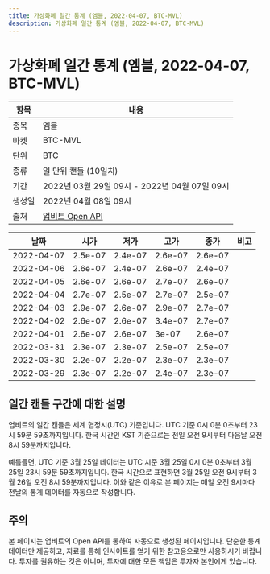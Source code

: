 ```yaml
---
title: 가상화폐 일간 통계 (엠블, 2022-04-07, BTC-MVL)
description: 가상화폐 일간 통계 (엠블, 2022-04-07, BTC-MVL)
---
```



가상화폐 일간 통계 (엠블, 2022-04-07, BTC-MVL)
===

|항목|내용|
|--|--|
|종목|엠블|
|마켓|BTC-MVL|
|단위|BTC|
|종류|일 단위 캔들 (10일치)|
|기간|2022년 03월 29일 09시 - 2022년 04월 07일 09시|
|생성일|2022년 04월 08일 09시|
|출처|[업비트 Open API](https://docs.upbit.com)|


|날짜|시가|저가|고가|종가|비고|
|--|--|--|--|--|--|
|2022-04-07|2.5e-07|2.4e-07|2.6e-07|2.6e-07|    |
|2022-04-06|2.6e-07|2.4e-07|2.6e-07|2.4e-07|    |
|2022-04-05|2.6e-07|2.6e-07|2.7e-07|2.6e-07|    |
|2022-04-04|2.7e-07|2.5e-07|2.7e-07|2.5e-07|    |
|2022-04-03|2.9e-07|2.6e-07|2.9e-07|2.7e-07|    |
|2022-04-02|2.6e-07|2.6e-07|3.4e-07|2.7e-07|    |
|2022-04-01|2.6e-07|2.6e-07|3e-07|2.6e-07|    |
|2022-03-31|2.3e-07|2.3e-07|2.5e-07|2.5e-07|    |
|2022-03-30|2.2e-07|2.2e-07|2.3e-07|2.3e-07|    |
|2022-03-29|2.3e-07|2.2e-07|2.4e-07|2.3e-07|    |


일간 캔들 구간에 대한 설명
---


업비트의 일간 캔들은 세계 협정시(UTC) 기준입니다. 
UTC 기준 0시 0분 0초부터 23시 59분 59초까지입니다. 
한국 시간인 KST 기준으로는 전일 오전 9시부터 다음날 오전 8시 59분까지입니다. 


예를들면, UTC 기준 3월 25일 데이터는 UTC 시준 3월 25일 0시 0분 0초부터 3월 25일 23시 59분 59초까지입니다. 
한국 시간으로 표현하면 3월 25일 오전 9시부터 3월 26일 오전 8시 59분까지입니다. 
이와 같은 이유로 본 페이지는 매일 오전 9시마다 전날의 통계 데이터를 자동으로 작성합니다. 


주의
---


본 페이지는 업비트의 Open API를 통하여 자동으로 생성된 페이지입니다. 
단순한 통계 데이터만 제공하고, 자료를 통해 인사이트를 얻기 위한 참고용으로만 사용하시기 바랍니다. 
투자를 권유하는 것은 아니며, 투자에 대한 모든 책임은 투자자 본인에게 있습니다. 

